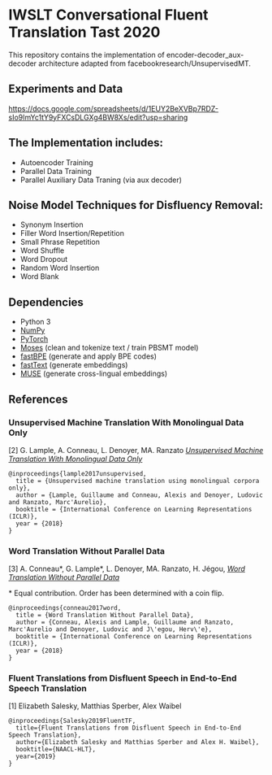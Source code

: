 # IWSLT Conversational Fluent Translation Tast 2020
This repository contains the implementation of encoder-decoder_aux-decoder architecture adapted from facebookresearch/UnsupervisedMT.

## Experiments and Data
https://docs.google.com/spreadsheets/d/1EUY2BeXVBp7RDZ-sIo9ImYc1tY9yFXCsDLGXg4BW8Xs/edit?usp=sharing

## The Implementation includes:
- Autoencoder Training
- Parallel Data Training
- Parallel Auxiliary Data Traning (via aux decoder)

## Noise Model Techniques for Disfluency Removal:
- Synonym Insertion
- Filler Word Insertion/Repetition
- Small Phrase Repetition
- Word Shuffle
- Word Dropout
- Random Word Insertion
- Word Blank

## Dependencies

* Python 3
* [NumPy](http://www.numpy.org/)
* [PyTorch](http://pytorch.org/) 
* [Moses](http://www.statmt.org/moses/) (clean and tokenize text / train PBSMT model)
* [fastBPE](https://github.com/glample/fastBPE) (generate and apply BPE codes)
* [fastText](https://github.com/facebookresearch/fastText) (generate embeddings)
* [MUSE](https://github.com/facebookresearch/MUSE) (generate cross-lingual embeddings)

## References

### Unsupervised Machine Translation With Monolingual Data Only

[2] G. Lample, A. Conneau, L. Denoyer, MA. Ranzato [*Unsupervised Machine Translation With Monolingual Data Only*](https://arxiv.org/abs/1711.00043)

```
@inproceedings{lample2017unsupervised,
  title = {Unsupervised machine translation using monolingual corpora only},
  author = {Lample, Guillaume and Conneau, Alexis and Denoyer, Ludovic and Ranzato, Marc'Aurelio},
  booktitle = {International Conference on Learning Representations (ICLR)},
  year = {2018}
}
```

### Word Translation Without Parallel Data

[3] A. Conneau\*, G. Lample\*, L. Denoyer, MA. Ranzato, H. Jégou, [*Word Translation Without Parallel Data*](https://arxiv.org/pdf/1710.04087.pdf)

\* Equal contribution. Order has been determined with a coin flip.
```
@inproceedings{conneau2017word,
  title = {Word Translation Without Parallel Data},
  author = {Conneau, Alexis and Lample, Guillaume and Ranzato, Marc'Aurelio and Denoyer, Ludovic and J\'egou, Herv\'e},
  booktitle = {International Conference on Learning Representations (ICLR)},
  year = {2018}
}
```

### Fluent Translations from Disfluent Speech in End-to-End Speech Translation

[1] Elizabeth Salesky, Matthias Sperber, Alex Waibel
```
@inproceedings{Salesky2019FluentTF,
  title={Fluent Translations from Disfluent Speech in End-to-End Speech Translation},
  author={Elizabeth Salesky and Matthias Sperber and Alex H. Waibel},
  booktitle={NAACL-HLT},
  year={2019}
}
```
